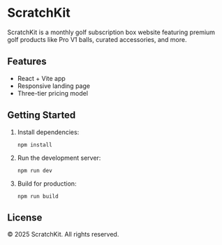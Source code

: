 
# ScratchKit

ScratchKit is a monthly golf subscription box website featuring premium golf products like Pro V1 balls, curated accessories, and more.

## Features
- React + Vite app
- Responsive landing page
- Three-tier pricing model

## Getting Started

1. Install dependencies:
   ```
   npm install
   ```

2. Run the development server:
   ```
   npm run dev
   ```

3. Build for production:
   ```
   npm run build
   ```

## License
© 2025 ScratchKit. All rights reserved.
